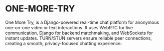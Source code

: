 # ONE-MORE-TRY
One More Try, is a Django-powered real-time chat platform for anonymous one-on-one video or text interactions. It uses WebRTC for live communication, Django for backend matchmaking, and WebSockets for instant updates. TURN/STUN servers ensure reliable peer connections, creating a smooth, privacy-focused chatting experience.

